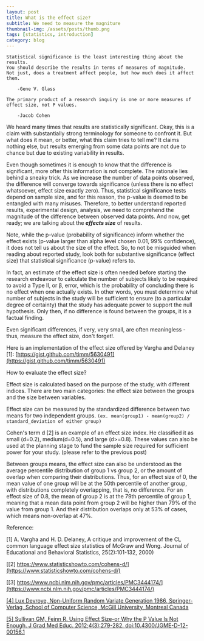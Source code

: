 ```yaml
---
layout: post
title: What is the effect size?
subtitle: We need to measure the magniture
thumbnail-img: /assets/posts/thumb.png
tags: [statistics, introduction]
category: blog
---    
```


```
Statistical significance is the least interesting thing about the results. 
You should describe the results in terms of measures of magnitude. 
Not just, does a treatment affect people, but how much does it affect them.

    -Gene V. Glass
```
```
The primary product of a research inquiry is one or more measures of effect size, not P values.

    -Jacob Cohen
```

We heard many times that results are statistically significant. 
Okay, this is a claim with substantially strong terminology for someone to confront it. 
But what does it mean, or better, what this claim tries to tell me? 
It claims nothing else, but results emerging from some data points are not due to chance but due to existing variability in results.

Even though sometimes it is enough to know that the difference is significant, more ofter this information is not complete. 
The rationale lies behind a sneaky trick. 
As we increase the number of data points observed, the difference will converge towards significance (unless there is no effect whatsoever, effect size exactly zero). 
Thus, statistical significance tests depend on sample size, and for this reason, the p-value is deemed to be entangled with many misuses. 
Therefore, to better understand reported results, experimental design, analysis, we need to comprehend the magnitude of the difference between observed data points. 
And now, get ready; we are talking about the **_effects size_** of results.

Note, while the p-value (probability of significance) inform whether the effect exists (p-value larger than alpha level chosen 0.01, 99% confidence), it does not tell us about the size of the effect. 
So, to not be misguided when reading about reported study, look both for substantive significance (effect size) that statistical significance (p-value) refers to.

In fact, an estimate of the effect size is often needed before starting the research endeavour to calculate the number of subjects likely to be required to avoid a Type II, or β, error, which is the probability of concluding there is no effect when one actually exists. 
In other words, you must determine what number of subjects in the study will be sufficient to ensure (to a particular degree of certainty) that the study has adequate power to support the null hypothesis. 
Only then, if no difference is found between the groups, it is a factual finding.

Even significant differences, if very, very small, are often meaningless - thus, measure the effect size, don't forget!.

Here is an implementation of the effect size offered by Vargha and Delaney [1]: [https://gist.github.com/timm/5630491](https://gist.github.com/timm/5630491)

How to evaluate the effect size?

Effect size is calculated based on the purpose of the study, with different indices. 
There are two main categories: the effect size between the groups and the size between variables.

Effect size can be measured by the standardized difference between two means for two independent groups. ```(ex. mean(group1) - mean(group2) / standard_deviation of either group)```

Cohen's term d [2] is an example of an effect size index. 
He classified it as small (d=0.2), medium(d=0.5), and large (d>=0.8). 
These values can also be used at the planning stage to fund the sample size required for sufficient power for your study. (please refer to the previous post)

Between groups means, the effect size can also be understood as the average percentile distribution of group 1 vs group 2, or the amount of overlap when comparing their distributions. 
Thus, for an effect size of 0, the mean value of one group will be at the 50th percentile of another group, with distributions completely overlapping, that is, no difference. 
For an effect size of 0.8, the mean of group 2 is at the 79th percentile of group 1, meaning that a mean data point from group 2 will be higher than 79% of the value from group 1. 
And their distribution overlaps only at 53% of cases, which means non-overlap at 47%.

Reference:

[1] A. Vargha and H. D. Delaney, A critique and improvement of the CL common language effect size statistics of McGraw and Wong. Journal of Educational and Behavioral Statistics, 25(2):101-132, 2000)

[[2]  https://www.statisticshowto.com/cohens-d/](https://www.statisticshowto.com/cohens-d/)

[[3] https://www.ncbi.nlm.nih.gov/pmc/articles/PMC3444174/](https://www.ncbi.nlm.nih.gov/pmc/articles/PMC3444174/)

[[4] Lux Devroye, Non-Uniform Random Variate Generation 1986, Springer-Verlag, School of Computer Science, McGill University, Montreal Canada](http://www.eirene.de/Devroye.pdf)

[[5] Sullivan GM, Feinn R. Using Effect Size-or Why the P Value Is Not Enough. J Grad Med Educ. 2012;4(3):279-282. doi:10.4300/JGME-D-12-00156.1](https://www.ncbi.nlm.nih.gov/pmc/articles/PMC3444174/)
